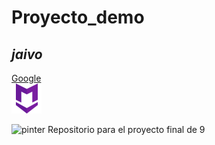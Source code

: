# Proyecto_demo
## *jaivo*
[Google](https://google.com.mx)  
![alt text](https://github.com/adam-p/markdown-here/raw/master/src/common/images/icon48.png "Logo Title Text 1")  

![pinter](https://png.icons8.com/ios/1600/print.png)
Repositorio para el proyecto final de 9
